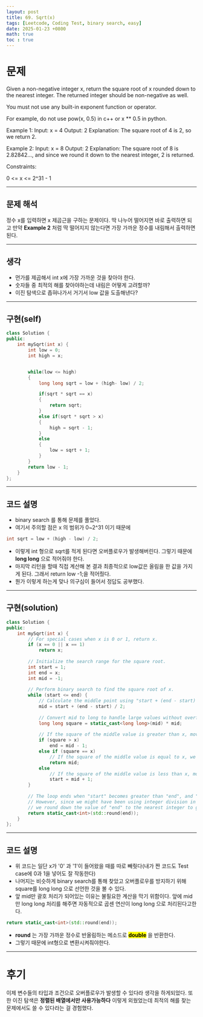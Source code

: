 ```yaml
---
layout: post
title: 69. Sqrt(x)
tags: [Leetcode, Coding Test, binary search, easy]
date: 2025-01-23 +0800
math: true
toc : true
---
```




# 문제 

Given a non-negative integer x, return the square root of x rounded down to the nearest integer. The returned integer should be non-negative as well.

You must not use any built-in exponent function or operator.

For example, do not use pow(x, 0.5) in c++ or x ** 0.5 in python.
 

Example 1:
Input: x = 4
Output: 2
Explanation: The square root of 4 is 2, so we return 2.

Example 2:
Input: x = 8
Output: 2
Explanation: The square root of 8 is 2.82842..., and since we round it down to the nearest integer, 2 is returned.
 

Constraints:

0 <= x <= 2^31 - 1



****


## 문제 해석
정수 x를 입력하면 x 제곱근을 구하는 문제이다. 딱 나누어 떨어지면 바로 출력하면 되고 만약 **Example 2** 처럼 딱 떨어지지 않는다면 가장 가까운 정수를 내림해서 출력하면 된다.



****


## 생각

- 먼가를 제곱해서 int x에 가장 가까운 것을 찾아야 한다.
- 숫자들 중 최적의 해를 찾아야하는데 내림은 어떻게 고려할까?
- 이진 탐색으로 좁혀나가서 거기서 low 값을 도출해낸다?



****



## 구현(self)

```cpp
class Solution {
public:
    int mySqrt(int x) {
        int low = 0;
        int high = x;


        while(low <= high)
        {
            long long sqrt = low + (high- low) / 2;

            if(sqrt * sqrt == x)
            {
                return sqrt;
            }
            else if(sqrt * sqrt > x)
            {
                high = sqrt - 1;
            }
            else
            {
                low = sqrt + 1;
            }
        }
        return low - 1;
    }
};
```


****


## 코드 설명
- binary search 를 통해 문제를 풀었다.
- 여기서 주의할 점은 x 의 범위가 0~2^31 이기 때문에 
```cpp
int sqrt = low + (high - low) / 2;
```

- 이렇게 int 형으로 sqrt를 적게 된다면 오버플로우가 발생해버린다. 그렇기 때문에 **long long** 으로 적어줘야 한다.
- 마지막 리턴을 할때 직접 계산해 본 결과 최종적으로 low값은 올림을 한 값을 가지게 된다. 그래서 return low -1;을 적어줬다.
- 뭔가 이렇게 하는게 맞나 의구심이 들어서 정답도 공부했다.


****


## 구현(solution)

```cpp
class Solution {
public:
    int mySqrt(int x) {
        // For special cases when x is 0 or 1, return x.
        if (x == 0 || x == 1)
            return x;
        
        // Initialize the search range for the square root.
        int start = 1;
        int end = x;
        int mid = -1;
        
        // Perform binary search to find the square root of x.
        while (start <= end) {
            // Calculate the middle point using "start + (end - start) / 2" to avoid integer overflow.
            mid = start + (end - start) / 2;
            
            // Convert mid to long to handle large values without overflow.
            long long square = static_cast<long long>(mid) * mid;
            
            // If the square of the middle value is greater than x, move the "end" to the left (mid - 1).
            if (square > x)
                end = mid - 1;
            else if (square == x)
                // If the square of the middle value is equal to x, we found the square root.
                return mid;
            else
                // If the square of the middle value is less than x, move the "start" to the right (mid + 1).
                start = mid + 1;
        }
        
        // The loop ends when "start" becomes greater than "end", and "end" is the integer value of the square root.
        // However, since we might have been using integer division in the calculations,
        // we round down the value of "end" to the nearest integer to get the correct square root.
        return static_cast<int>(std::round(end));
    }
};

```


****


## 코드 설명
- 위 코드는 일단 x가 '0' 과 '1'이 들어왔을 때를 따로 빼줫다(내가 짠 코드도 Test case에 0과 1을 넣어도 잘 작동한다)
- 나머지는 비슷하게 binary search를 통해 찾았고 오버플로우를 방지하기 위해 square를 long long 으로 선언한 것을 볼 수 있다.
- 앞 mid만 괄호 처리가 되어있는 이유는 불필요한 계산을 막기 위함이다. 앞에 mid만 long long 처리를 해주면 자동적으로 곱센 연산이 long long 으로 처리된다고한다.

```cpp
return static_cast<int>(std::round(end));
```

- **round** 는 가장 가까운 정수로 반올림하는 메소드로 **<mark>double</mark>** 을 반환한다.
- 그렇기 때문에 int형으로 변환시켜줘야한다.


****


# 후기
이제 변수들의 타입과 조건으로 오버플로우가 발생할 수 있다라 생각을 하게되었다. 
또한 이진 탐색은 **정렬된 배열에서만 사용가능하다** 이렇게 외웠었는데 최적의 해를 찾는 문제에서도 쓸 수 있다라는 걸 경험했다.